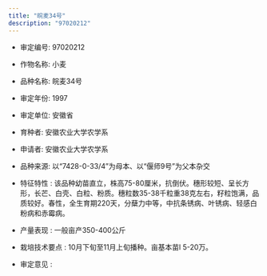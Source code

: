 ```yaml
---
title: "皖麦34号"
description: "97020212"
---
```

* 审定编号:  97020212

*  作物名称:  小麦

*  品种名称:  皖麦34号

*  审定年份:  1997

*  审定单位:  安徽省

* 育种者:  安徽农业大学农学系

*  申请者:  安徽农业大学农学系

*  品种来源:  以“7428-0-33/4”为母本、以“偃师9号”为父本杂交

*  特征特性 : 
该品种幼苗直立，株高75-80厘米，抗倒伏。穗形较短、呈长方形，长芒、白壳、白粒、粉质。穗粒数35-38千粒重38克左右，籽粒饱满，品质较好。春性，全生育期220天，分蘖力中等，中抗条锈病、叶锈病、轻感白粉病和赤霉病。
 
*  产量表现 : 
一般亩产350-400公斤

*  栽培技术要点 : 
10月下旬至11月上旬播种。亩基本苗l 5-20万。

*  审定意见 : 

